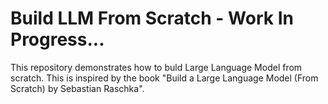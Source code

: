 # Build LLM From Scratch - Work In Progress...
This repository demonstrates how to buld Large Language Model from scratch. This is inspired by the book "Build a Large Language Model (From Scratch) by Sebastian Raschka".
